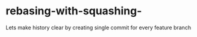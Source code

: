 # rebasing-with-squashing-
Lets make history clear by creating single commit for every feature branch
